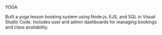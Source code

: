 YOGA 

Built a yoga lesson booking system using Node.js, EJS, and SQL in Visual
Studio Code. Includes user and admin dashboards for managing bookings and class
availability.
